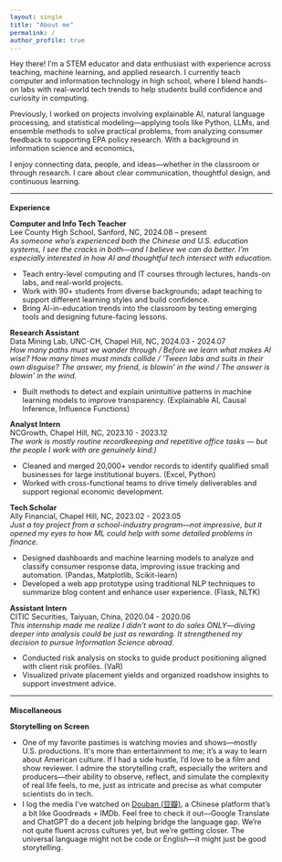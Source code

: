 ```yaml
---
layout: single
title: "About me"
permalink: /
author_profile: true
---
```


<style>
body { font-size: 0.8em !important; }
h1, h2, h3 { font-size: 1em !important; }
</style>

Hey there! I’m a STEM educator and data enthusiast with experience across teaching, machine learning, and applied research. I currently teach computer and information technology in high school, where I blend hands-on labs with real-world tech trends to help students build confidence and curiosity in computing. 

Previously, I worked on projects involving explainable AI, natural language processing, and statistical modeling—applying tools like Python, LLMs, and ensemble methods to solve practical problems, from analyzing consumer feedback to supporting EPA policy research. With a background in information science and economics, 

I enjoy connecting data, people, and ideas—whether in the classroom or through research. I care about clear communication, thoughtful design, and continuous learning. 

---

### Experience

**Computer and Info Tech Teacher**<br>
Lee County High School, Sanford, NC, 2024.08 – present<br>
_As someone who’s experienced both the Chinese and U.S. education systems, I see the cracks in both—and I believe we can do better. I’m especially interested in how AI and thoughtful tech intersect with education._

- Teach entry-level computing and IT courses through lectures, hands-on labs, and real-world projects. 
- Work with 90+ students from diverse backgrounds; adapt teaching to support different learning styles and build confidence. 
- Bring AI-in-education trends into the classroom by testing emerging tools and designing future-facing lessons. 

**Research Assistant**<br>
Data Mining Lab, UNC-CH, Chapel Hill, NC, 2024.03 - 2024.07<br>
_How many paths must we wander through / Before we learn what makes AI wise? How many times must minds collide / 'Tween labs and suits in their own disguise? The answer, my friend, is blowin' in the wind / The answer is blowin' in the wind._
- Built methods to detect and explain unintuitive patterns in machine learning models to improve transparency. (Explainable AI, Causal Inference, Influence Functions)

**Analyst Intern**<br>
NCGrowth, Chapel Hill, NC, 2023.10 - 2023.12<br> 
_The work is mostly routine recordkeeping and repetitive office tasks — but the people I work with are genuinely kind:)_
- Cleaned and merged 20,000+ vendor records to identify qualified small businesses for large institutional buyers. (Excel, Python) 
- Worked with cross-functional teams to drive timely deliverables and support regional economic development. 

**Tech Scholar**<br>
Ally Financial, Chapel Hill, NC, 2023.02 - 2023.05<br> 
_Just a toy project from a school-industry program—not impressive, but it opened my eyes to how ML could help with some detailed problems in finance._
- Designed dashboards and machine learning models to analyze and classify consumer response data, improving issue tracking and automation. (Pandas, Matplotlib, Scikit-learn) 
- Developed a web app prototype using traditional NLP techniques to summarize blog content and enhance user experience. (Flask, NLTK) 

**Assistant Intern**<br>
CITIC Securities, Taiyuan, China, 2020.04 - 2020.06<br> 
_This internship made me realize I didn't want to do sales ONLY—diving deeper into analysis could be just as rewarding. It strengthened my decision to pursue Information Science abroad._
- Conducted risk analysis on stocks to guide product positioning aligned with client risk profiles. (VaR) 
- Visualized private placement yields and organized roadshow insights to support investment advice. 

---

### Miscellaneous 

**Storytelling on Screen** 
- One of my favorite pastimes is watching movies and shows—mostly U.S. productions. It's more than entertainment to me; it’s a way to learn about American culture. If I had a side hustle, I’d love to be a film and show reviewer. I admire the storytelling craft, especially the writers and producers—their ability to observe, reflect, and simulate the complexity of real life feels, to me, just as intricate and precise as what computer scientists do in tech. 
- I log the media I’ve watched on [Douban (豆瓣)](https://www.douban.com/people/waterorcoffee/), a Chinese platform that’s a bit like Goodreads + IMDb. Feel free to check it out—Google Translate and ChatGPT do a decent job helping bridge the language gap. We’re not quite fluent across cultures yet, but we’re getting closer. The universal language might not be code or English—it might just be good storytelling.
